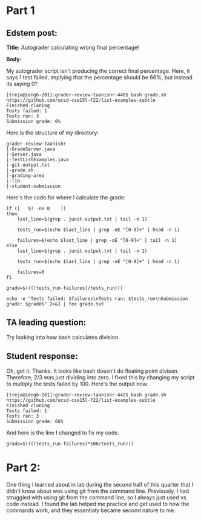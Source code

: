 # Part 1

## Edstem post:

**Title:** Autograder calculating wrong final percentage!

**Body:** 

My autograder script isn't producing the correct final percentage. Here, it says 1 test failed, implying that the percentage should be 66%, but instead its saying 0?
```
[treja@ieng6-201]:grader-review-taanishr:448$ bash grade.sh https://github.com/ucsd-cse15l-f22/list-examples-subtle
Finished cloning
Tests failed: 1
Tests ran: 3
Submission grade: 0%
```

Here is the structure of my directory:
```
grader-review-taanishr
|-GradeServer.java  
|-Server.java  
|-TestListExamples.java  
|-git-output.txt  
|-grade.sh  
|-grading-area  
|-lib  
|-student-submission
```

Here's the code for where I calculate the grade:
```
if ([	$? -ne 0	])
then
	last_line=$(grep . junit-output.txt | tail -n 1)

	tests_run=$(echo $last_line | grep -oE "[0-9]+" | head -n 1)

	failures=$(echo $last_line | grep -oE "[0-9]+" | tail -n 1)
else
	last_line=$(grep . junit-output.txt | tail -n 1)

	tests_run=$(echo $last_line | grep -oE "[0-9]+" | head -n 1)

	failures=0
fi

grade=$((((tests_run-failures)/tests_run)))

echo -e "Tests failed: $failures\nTests ran: $tests_run\nSubmission grade: $grade%" 2>&1 | tee grade.txt
```

## TA leading question:
Try looking into how bash calculates division.

## Student response:
Oh, got it. Thanks. It looks like bash doesn't do floating point divison. Therefore, 2/3 was just dividing into zero. I fixed this by changing my script to multiply the tests failed by 100. Here's the output now.

```
[treja@ieng6-201]:grader-review-taanishr:442$ bash grade.sh https://github.com/ucsd-cse15l-f22/list-examples-subtle
Finished cloning
Tests failed: 1
Tests ran: 3
Submission grade: 66%
```

And here is the line I changed to fix my code.
```
grade=$((((tests_run-failures)*100/tests_run)))
```

# Part 2:
One thing I learned about in lab during the second half of this quarter that I didn't know about was using git from the command line. Previously, I had struggled with using git from the command line, so I always just used vs code instead. I found the lab helped me practice and get used to how the commands work, and they essentialy became second nature to me.
